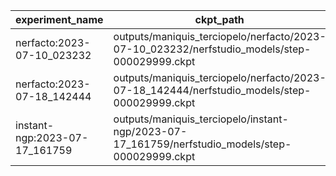 | experiment_name               | ckpt_path                                                                                       | fps                 | fps_std             | lpips               | lpips_std           | psnr               | psnr_std          | ssim               | ssim_std             | num_rays_per_sec | num_rays_per_sec_std |
| ----------------------------- | ----------------------------------------------------------------------------------------------- | ------------------- | ------------------- | ------------------- | ------------------- | ------------------ | ----------------- | ------------------ | -------------------- | ---------------- | -------------------- |
| nerfacto:2023-07-10_023232    | outputs/maniquis_terciopelo/nerfacto/2023-07-10_023232/nerfstudio_models/step-000029999.ckpt    | 0.1647016555070877  |                     | 0.2266503870487213  |                     | 25.975893020629883 |                   | 0.8486320972442627 |                      | 85381.34375      |                      |
| nerfacto:2023-07-18_142444    | outputs/maniquis_terciopelo/nerfacto/2023-07-18_142444/nerfstudio_models/step-000029999.ckpt    | 0.16221582889556885 | 0.00700002908706665 | 0.22625789046287537 | 0.06007741764187813 | 25.73456382751465  | 4.360090255737305 | 0.841499924659729  | 0.05815812572836876  | 84092.6875       | 3628.81494140625     |
| instant-ngp:2023-07-17_161759 | outputs/maniquis_terciopelo/instant-ngp/2023-07-17_161759/nerfstudio_models/step-000029999.ckpt | 0.10177751630544662 | 0.01008729636669159 | 0.20358213782310486 | 0.06633119285106659 | 26.9512996673584   | 4.521903038024902 | 0.8761016130447388 | 0.027372663840651512 | 52761.46484375   | 5229.25439453125     |